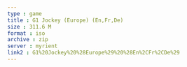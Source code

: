```yaml
---
type : game
title : G1 Jockey (Europe) (En,Fr,De)
size : 311.6 M
format : iso
archive : zip
server : myrient
link2 : G1%20Jockey%20%28Europe%29%20%28En%2CFr%2CDe%29
---
```

